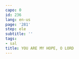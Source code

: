 ```yaml
---
capo: 0
id: 236
lang: en-us
page: '281'
step: ele
subtitle: ''
tags:
- sal
title: YOU ARE MY HOPE, O LORD
---
```

